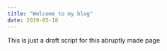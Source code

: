 ```yaml
---
title: "Welcome to my blog"
date: 2019-05-18
---
```


This is just a draft script for this abruptly made page
